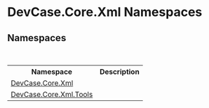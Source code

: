 # DevCase.Core.Xml Namespaces
 




## Namespaces
&nbsp;<table><tr><th>Namespace</th><th>Description</th></tr><tr><td><a href="N_DevCase_Core_Xml">DevCase.Core.Xml</a></td><td></td></tr><tr><td><a href="N_DevCase_Core_Xml_Tools">DevCase.Core.Xml.Tools</a></td><td></td></tr></table>&nbsp;
